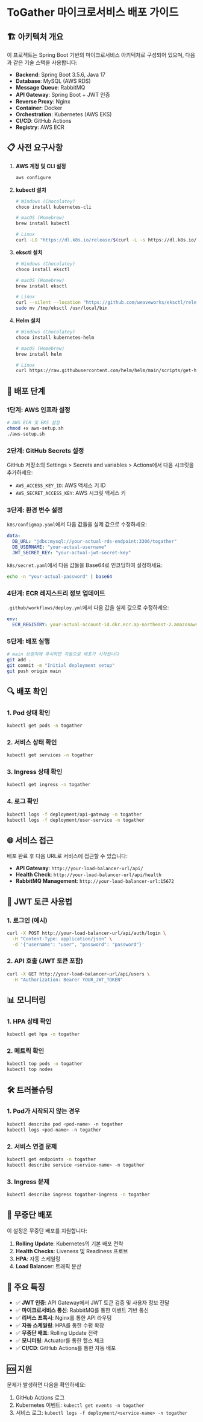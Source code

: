 # ToGather 마이크로서비스 배포 가이드

## 🏗️ 아키텍처 개요

이 프로젝트는 Spring Boot 기반의 마이크로서비스 아키텍처로 구성되어 있으며, 다음과 같은 기술 스택을 사용합니다:

- **Backend**: Spring Boot 3.5.6, Java 17
- **Database**: MySQL (AWS RDS)
- **Message Queue**: RabbitMQ
- **API Gateway**: Spring Boot + JWT 인증
- **Reverse Proxy**: Nginx
- **Container**: Docker
- **Orchestration**: Kubernetes (AWS EKS)
- **CI/CD**: GitHub Actions
- **Registry**: AWS ECR

## 📋 사전 요구사항

1. **AWS 계정 및 CLI 설정**
   ```bash
   aws configure
   ```

2. **kubectl 설치**
   ```bash
   # Windows (Chocolatey)
   choco install kubernetes-cli
   
   # macOS (Homebrew)
   brew install kubectl
   
   # Linux
   curl -LO "https://dl.k8s.io/release/$(curl -L -s https://dl.k8s.io/release/stable.txt)/bin/linux/amd64/kubectl"
   ```

3. **eksctl 설치**
   ```bash
   # Windows (Chocolatey)
   choco install eksctl
   
   # macOS (Homebrew)
   brew install eksctl
   
   # Linux
   curl --silent --location "https://github.com/weaveworks/eksctl/releases/latest/download/eksctl_$(uname -s)_amd64.tar.gz" | tar xz -C /tmp
   sudo mv /tmp/eksctl /usr/local/bin
   ```

4. **Helm 설치**
   ```bash
   # Windows (Chocolatey)
   choco install kubernetes-helm
   
   # macOS (Homebrew)
   brew install helm
   
   # Linux
   curl https://raw.githubusercontent.com/helm/helm/main/scripts/get-helm-3 | bash
   ```

## 🚀 배포 단계

### 1단계: AWS 인프라 설정

```bash
# AWS ECR 및 EKS 설정
chmod +x aws-setup.sh
./aws-setup.sh
```

### 2단계: GitHub Secrets 설정

GitHub 저장소의 Settings > Secrets and variables > Actions에서 다음 시크릿을 추가하세요:

- `AWS_ACCESS_KEY_ID`: AWS 액세스 키 ID
- `AWS_SECRET_ACCESS_KEY`: AWS 시크릿 액세스 키

### 3단계: 환경 변수 설정

`k8s/configmap.yaml`에서 다음 값들을 실제 값으로 수정하세요:

```yaml
data:
  DB_URL: "jdbc:mysql://your-actual-rds-endpoint:3306/togather"
  DB_USERNAME: "your-actual-username"
  JWT_SECRET_KEY: "your-actual-jwt-secret-key"
```

`k8s/secret.yaml`에서 다음 값들을 Base64로 인코딩하여 설정하세요:

```bash
echo -n "your-actual-password" | base64
```

### 4단계: ECR 레지스트리 정보 업데이트

`.github/workflows/deploy.yml`에서 다음 값을 실제 값으로 수정하세요:

```yaml
env:
  ECR_REGISTRY: your-actual-account-id.dkr.ecr.ap-northeast-2.amazonaws.com
```

### 5단계: 배포 실행

```bash
# main 브랜치에 푸시하면 자동으로 배포가 시작됩니다
git add .
git commit -m "Initial deployment setup"
git push origin main
```

## 🔍 배포 확인

### 1. Pod 상태 확인
```bash
kubectl get pods -n togather
```

### 2. 서비스 상태 확인
```bash
kubectl get services -n togather
```

### 3. Ingress 상태 확인
```bash
kubectl get ingress -n togather
```

### 4. 로그 확인
```bash
kubectl logs -f deployment/api-gateway -n togather
kubectl logs -f deployment/user-service -n togather
```

## 🌐 서비스 접근

배포 완료 후 다음 URL로 서비스에 접근할 수 있습니다:

- **API Gateway**: `http://your-load-balancer-url/api/`
- **Health Check**: `http://your-load-balancer-url/api/health`
- **RabbitMQ Management**: `http://your-load-balancer-url:15672`

## 🔧 JWT 토큰 사용법

### 1. 로그인 (예시)
```bash
curl -X POST http://your-load-balancer-url/api/auth/login \
  -H "Content-Type: application/json" \
  -d '{"username": "user", "password": "password"}'
```

### 2. API 호출 (JWT 토큰 포함)
```bash
curl -X GET http://your-load-balancer-url/api/users \
  -H "Authorization: Bearer YOUR_JWT_TOKEN"
```

## 📊 모니터링

### 1. HPA 상태 확인
```bash
kubectl get hpa -n togather
```

### 2. 메트릭 확인
```bash
kubectl top pods -n togather
kubectl top nodes
```

## 🛠️ 트러블슈팅

### 1. Pod가 시작되지 않는 경우
```bash
kubectl describe pod <pod-name> -n togather
kubectl logs <pod-name> -n togather
```

### 2. 서비스 연결 문제
```bash
kubectl get endpoints -n togather
kubectl describe service <service-name> -n togather
```

### 3. Ingress 문제
```bash
kubectl describe ingress togather-ingress -n togather
```

## 🔄 무중단 배포

이 설정은 무중단 배포를 지원합니다:

1. **Rolling Update**: Kubernetes의 기본 배포 전략
2. **Health Checks**: Liveness 및 Readiness 프로브
3. **HPA**: 자동 스케일링
4. **Load Balancer**: 트래픽 분산

## 📝 주요 특징

- ✅ **JWT 인증**: API Gateway에서 JWT 토큰 검증 및 사용자 정보 전달
- ✅ **마이크로서비스 통신**: RabbitMQ를 통한 이벤트 기반 통신
- ✅ **리버스 프록시**: Nginx를 통한 API 라우팅
- ✅ **자동 스케일링**: HPA를 통한 수평 확장
- ✅ **무중단 배포**: Rolling Update 전략
- ✅ **모니터링**: Actuator를 통한 헬스 체크
- ✅ **CI/CD**: GitHub Actions를 통한 자동 배포

## 🆘 지원

문제가 발생하면 다음을 확인하세요:

1. GitHub Actions 로그
2. Kubernetes 이벤트: `kubectl get events -n togather`
3. 서비스 로그: `kubectl logs -f deployment/<service-name> -n togather`
